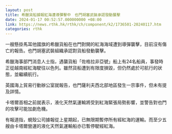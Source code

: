 ```yaml
---
layout: post
title: 希臘貨船據報紅海遭導彈擊中　也門胡塞武裝承認發動襲擊
date: 2024-01-17 00:52:57.000000000 +08:00
link: https://news.rthk.hk/rthk/ch/component/k2/1736501-20240117.htm
categories: rthk
---
```


一艘懸掛馬耳他國旗的希臘貨船在也門對開的紅海海域遭到導彈襲擊，目前沒有傷亡的報告。也門胡塞武裝組織承認對貨船發動襲擊。

希臘海事部門消息人士指，遇襲貨船「佐格拉非亞號」船上有24名船員，事發時正從越南經紅海駛往以色列。雖然貨船遭到有限度損毀，但仍然處於可航行的狀態，並繼續航行。

英國海上貿易行動辦公室就報告，也門薩利夫西北部地區發生一宗事件，但未有提及詳情。

卡塔爾首相之前就表示，液化天然氣運輸將受到紅海緊張局勢影響，並警告對也門的攻擊可能加劇危機。

有報道指，蜆殼公司據報從上星期起，已無限期暫停所有經紅海的運輸。而至少五艘由卡塔爾營運的液化天然氣運輸船亦已暫停駛經紅海。

